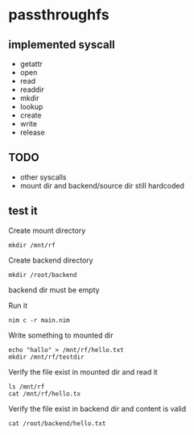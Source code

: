 # passthroughfs

## implemented syscall

- getattr
- open
- read
- readdir
- mkdir
- lookup
- create
- write
- release

## TODO

- other syscalls
- mount dir and backend/source dir still hardcoded

## test it

Create mount directory
```
mkdir /mnt/rf
```

Create backend directory
```
mkdir /root/backend
```
backend dir must be empty

Run it
```
nim c -r main.nim
```

Write something to mounted dir
```
echo "hallo" > /mnt/rf/hello.txt
mkdir /mnt/rf/testdir
```

Verify the file exist in mounted dir and read it
```
ls /mnt/rf
cat /mnt/rf/hello.tx
```

Verify the file exist in backend dir and content is valid
```
cat /root/backend/hello.txt
```
